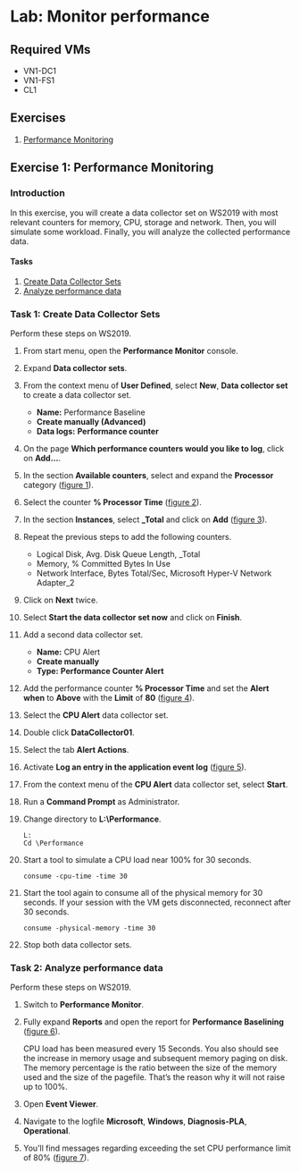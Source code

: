 # Lab: Monitor performance

## Required VMs

* VN1-DC1
* VN1-FS1
* CL1

## Exercises

1. [Performance Monitoring](#exercise-1-performance-monitoring)

## Exercise 1: Performance Monitoring

### Introduction

In this exercise, you will create a data collector set on WS2019 with most relevant counters for memory, CPU, storage and network. Then, you will simulate some workload. Finally, you will analyze the collected performance data.

#### Tasks

1. [Create Data Collector Sets](#task-1-create-data-collector-sets)
1. [Analyze performance data](#task-2-analyze-performance-data)

### Task 1: Create Data Collector Sets

Perform these steps on WS2019.

1. From start menu, open the **Performance Monitor** console.
1. Expand **Data collector sets**.
1. From the context menu of **User Defined**, select **New**, **Data collector set** to create a data collector set.
   * **Name:** Performance Baseline
   * **Create manually (Advanced)**
   * **Data logs:** **Performance counter**
1. On the page **Which performance counters would you like to log**, click on **Add…**.
1. In the section **Available counters**, select and expand the **Processor** category ([figure 1]).
1. Select the counter **% Processor Time** ([figure 2]).
1. In the section **Instances**, select **_Total** and click on **Add** ([figure 3]).
1. Repeat the previous steps to add the following counters.
   * Logical Disk, Avg. Disk Queue Length, _Total
   * Memory, % Committed Bytes In Use
   * Network Interface, Bytes Total/Sec, Microsoft Hyper-V Network Adapter_2
1. Click on **Next** twice.
1. Select **Start the data collector set now** and click on **Finish**.
1. Add a second data collector set.
   * **Name:** CPU Alert
   * **Create manually**
   * **Type:** **Performance Counter Alert**
1. Add the performance counter **% Processor Time** and set the **Alert when** to **Above** with the **Limit** of **80** ([figure 4]).
1. Select the **CPU Alert** data collector set.
1. Double click **DataCollector01**.
1. Select the tab **Alert Actions**.
1. Activate **Log an entry in the application event log** ([figure 5]).
1. From the context menu of the **CPU Alert** data collector set, select **Start**.
1. Run a **Command Prompt** as Administrator.
1. Change directory to **L:\Performance**.

   ````shell
   L:
   Cd \Performance
   ````

1. Start a tool to simulate a CPU load near 100% for 30 seconds.

   ````shell
   consume -cpu-time -time 30
   ````

1. Start the tool again to consume all of the physical memory for 30 seconds. If your session with the VM gets disconnected, reconnect after 30 seconds.

   ````shell
   consume -physical-memory -time 30
   ````

1. Stop both data collector sets.

### Task 2: Analyze performance data

Perform these steps on WS2019.

1. Switch to **Performance Monitor**.
1. Fully expand **Reports** and open the report for **Performance Baselining** ([figure 6]).

   CPU load has been measured every 15 Seconds. You also should see the increase in memory usage and subsequent memory paging on disk. The memory percentage is the ratio between the size of the memory used and the size of the pagefile. That’s the reason why it will not raise up to 100%.

1. Open **Event Viewer**.
1. Navigate to the logfile **Microsoft**, **Windows**, **Diagnosis-PLA**, **Operational**.
1. You’ll find messages regarding exceeding the set CPU performance limit of 80% ([figure 7]).

[figure 1]: images/Performance-counters-available-selected.png
[figure 2]: images/Performance-counters-available.png
[figure 3]: images/Performance-counter-add.png
[figure 4]: images/Performance-counter-alert.png
[figure 5]: images/Performance-DataCollector-properties.png
[figure 6]: images/Performance-graph.png
[figure 7]: images/Performance-event-treshold.png